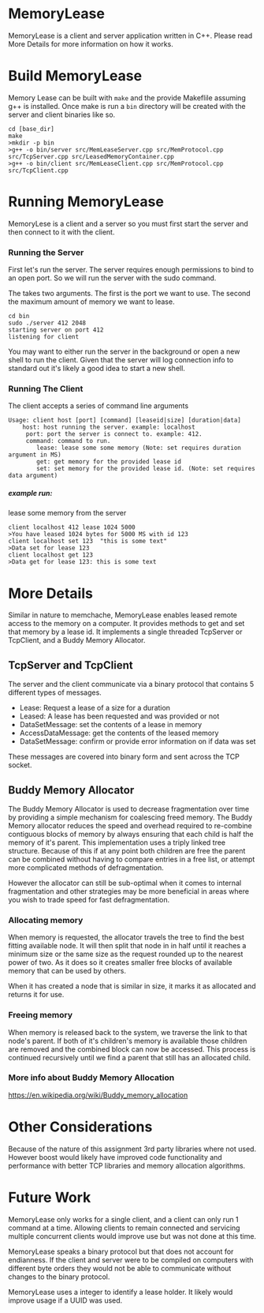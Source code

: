 # MemoryLease
MemoryLease is a client and server application written in C++. Please read More Details for more information on how it works. 

# Build MemoryLease
Memory Lease can be built with `make` and the provide Makeflile assuming g++ is installed. Once make is run a `bin` directory will be created with the server and client binaries like so.

    cd [base_dir]
    make
    >mkdir -p bin
    >g++ -o bin/server src/MemLeaseServer.cpp src/MemProtocol.cpp src/TcpServer.cpp src/LeasedMemoryContainer.cpp
    >g++ -o bin/client src/MemLeaseClient.cpp src/MemProtocol.cpp src/TcpClient.cpp

# Running MemoryLease
MemoryLese is a client and a server so you must first start the server and then connect to it with the client.

### Running the Server
First let's run the server. The server requires enough permissions to bind to an open port. So we will run the server with the sudo command.  

The takes two arguments. The first is the port we want to use. The second the maximum amount of memory we want to lease.

```
cd bin
sudo ./server 412 2048
starting server on port 412
listening for client
```

You may want to either run the server in the background or open a new shell to run the client. Given that the server will log connection info to standard out it's likely a good idea to start a new shell.

### Running The Client
The client accepts a series of command line arguments

    Usage: client host [port] [command] [leaseid|size] [duration|data]
        host: host running the server. example: localhost
         port: port the server is connect to. example: 412.
         command: command to run.
            lease: lease some some memory (Note: set requires duration argument in MS)
            get: get memory for the provided lease id
            set: set memory for the provided lease id. (Note: set requires data argument)

##### example run:
lease some memory from the server

    client localhost 412 lease 1024 5000
    >You have leased 1024 bytes for 5000 MS with id 123
    client localhost set 123  "this is some text"
    >Data set for lease 123
    client localhost get 123
    >Data get for lease 123: this is some text

# More Details
Similar in nature to memchache, MemoryLease enables leased remote access to the memory on a computer.  It provides methods to get and set that memory by a lease id. It implements a single threaded TcpServer or TcpClient, and a Buddy Memory Allocator. 

## TcpServer and TcpClient

The server and the client communicate via a binary protocol that contains 5 different types of messages.

*  Lease: Request a lease of a size for a duration
*  Leased: A lease has been requested and was provided or not
*  DataSetMessage: set the contents of a lease in memory
*  AccessDataMessage: get the contents of the leased memory
*  DataSetMessage: confirm or provide error information on if data was set

These messages are covered into binary form and sent across the TCP socket.

## Buddy Memory Allocator

The Buddy Memory Allocator is used to decrease fragmentation over time by providing a simple mechanism for coalescing freed memory. The Buddy Memory allocator reduces the speed and overhead required to re-combine contiguous blocks of memory by always ensuring that each child is half the memory of it's parent. This implementation uses a triply linked tree structure. Because of this if at any point both children are free the parent can be combined without having to compare entries in a free list, or attempt more complicated methods of defragmentation. 

However the allocator can still be sub-optimal when it comes to internal fragmentation and other strategies may be more beneficial in areas where you wish to trade speed for fast defragmentation.

### Allocating memory

When memory is requested, the allocator travels the tree to find the best fitting available node. It will then split that node in in half until it reaches a minimum size or the same size as the request rounded up to the nearest power of two. As it does so it creates smaller free blocks of available memory that can be used by others.  

When it has created a node that is similar in size, it marks it as allocated and returns it for use.

### Freeing memory
When memory is released back to the system, we traverse the link to that node's parent. If both of it's children's memory is available those children are removed and the combined block can now be accessed. This process is continued recursively until we find a parent that still has an allocated child.

### More info about Buddy Memory Allocation
https://en.wikipedia.org/wiki/Buddy_memory_allocation 

# Other Considerations

Because of the nature of this assignment 3rd party libraries where not used. However boost would likely have improved code functionality and performance with better TCP libraries and memory allocation algorithms.  

# Future Work
MemoryLease only works for a single client, and a client can only run 1 command at a time. Allowing clients to remain connected and servicing multiple concurrent clients would improve use but was not done at this time.

MemoryLease speaks a binary protocol but that does not account for endianness.  If the client and server were to be compiled on computers with different byte orders they would not be able to communicate without changes to the binary protocol. 

MemoryLease uses a integer to identify a lease holder. It likely would improve usage if a UUID was used. 